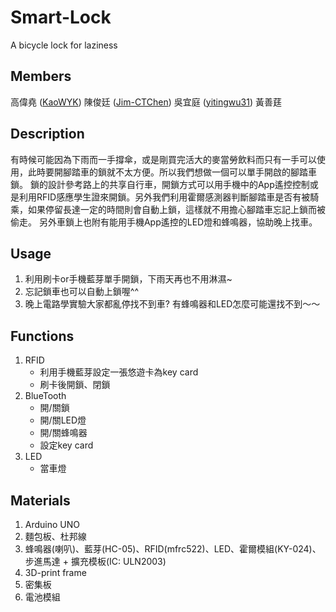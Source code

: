 # Smart-Lock
A bicycle lock for laziness 

## Members
高偉堯 ([KaoWYK](https://github.com/KaoWYK))
陳俊廷 ([Jim-CTChen](https://github.com/Jim-CTChen))
吳宜庭 ([yitingwu31](https://github.com/yitingwu31))
黃善莛

## Description
有時候可能因為下雨而一手撐傘，或是剛買完活大的麥當勞飲料而只有一手可以使用，此時要開腳踏車的鎖就不太方便。所以我們想做一個可以單手開啟的腳踏車鎖。
鎖的設計參考路上的共享自行車，開鎖方式可以用手機中的App遙控控制或是利用RFID感應學生證來開鎖。另外我們利用霍爾感測器判斷腳踏車是否有被騎乘，如果停留長達一定的時間則會自動上鎖，這樣就不用擔心腳踏車忘記上鎖而被偷走。
另外車鎖上也附有能用手機App遙控的LED燈和蜂鳴器，協助晚上找車。

## Usage
1. 利用刷卡or手機藍芽單手開鎖，下雨天再也不用淋濕~
2. 忘記鎖車也可以自動上鎖喔^^
3. 晚上電路學實驗大家都亂停找不到車? 有蜂鳴器和LED怎麼可能還找不到～～

## Functions
1. RFID
    * 利用手機藍芽設定一張悠遊卡為key card
    * 刷卡後開鎖、閉鎖
2. BlueTooth
    * 開/關鎖 
    * 開/關LED燈 
    * 開/關蜂鳴器 
    * 設定key card
3. LED
    * 當車燈

## Materials
1. Arduino UNO
2. 麵包板、杜邦線
3. 蜂鳴器(喇叭)、藍芽(HC-05)、RFID(mfrc522)、LED、霍爾模組(KY-024)、步進馬達 + 擴充模板(IC: ULN2003)
4. 3D-print frame
5. 密集板
6. 電池模組
